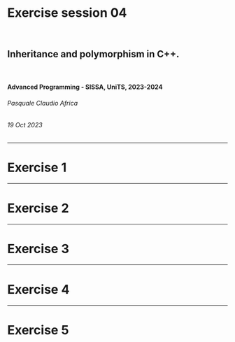 <!--
title: Exercise session 04
paginate: true

_class: titlepage
-->

# Exercise session 04
<br>

## Inheritance and polymorphism in C++.
<br>

#### Advanced Programming - SISSA, UniTS, 2023-2024

###### Pasquale Claudio Africa

###### 19 Oct 2023

---

# Exercise 1


---

# Exercise 2


---

# Exercise 3


---

# Exercise 4


---

# Exercise 5
